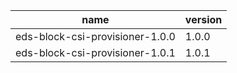 | name                            | version |
| ------------------------------- | ------- |
| eds-block-csi-provisioner-1.0.0 | 1.0.0   |
| eds-block-csi-provisioner-1.0.1 | 1.0.1   |


